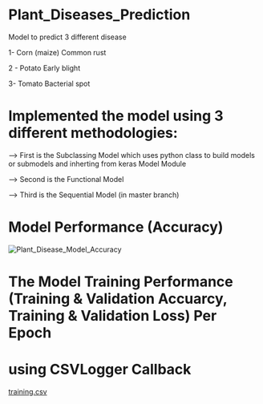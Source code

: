 # Plant_Diseases_Prediction
Model to predict 3 different disease

1- Corn (maize) Common rust

2 -  Potato Early blight

3- Tomato Bacterial spot

# Implemented the model using 3 different methodologies:

--> First is the Subclassing Model which uses python class to build models or submodels and inherting from keras Model Module

--> Second is the Functional Model

--> Third is the Sequential Model (in master branch)

# Model Performance (Accuracy)

![Plant_Disease_Model_Accuracy](https://user-images.githubusercontent.com/31994329/131741072-43782b6a-d448-4fa5-bda8-420dbd335078.png)

# The Model Training Performance (Training & Validation Accuarcy, Training & Validation Loss) Per Epoch
# using CSVLogger Callback

[training.csv](https://github.com/Ahmed-Fayed/Plant_Diseases_Prediction/files/7094261/training.csv)
